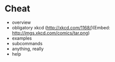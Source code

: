 Cheat
=====
- overview
- obligatory xkcd (http://xkcd.com/1168/)(Embed: http://imgs.xkcd.com/comics/tar.png)
- examples
- subcommands
- anything, really
- help

